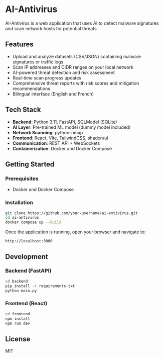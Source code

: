 # AI-Antivirus

AI-Antivirus is a web application that uses AI to detect malware signatures and scan network hosts for potential threats.

## Features

- Upload and analyze datasets (CSV/JSON) containing malware signatures or traffic logs
- Scan IP addresses and CIDR ranges on your local network
- AI-powered threat detection and risk assessment
- Real-time scan progress updates
- Comprehensive threat reports with risk scores and mitigation recommendations
- Bilingual interface (English and French)

## Tech Stack

- **Backend**: Python 3.11, FastAPI, SQLModel (SQLite)
- **AI Layer**: Pre-trained ML model (dummy model included)
- **Network Scanning**: python-nmap
- **Frontend**: React, Vite, TailwindCSS, shadcn/ui
- **Communication**: REST API + WebSockets
- **Containerization**: Docker and Docker Compose

## Getting Started

### Prerequisites

- Docker and Docker Compose

### Installation

```bash
git clone https://github.com/your-username/ai-antivirus.git
cd ai-antivirus
docker compose up --build
```

Once the application is running, open your browser and navigate to:

```
http://localhost:3000
```

## Development

### Backend (FastAPI)

```bash
cd backend
pip install -r requirements.txt
python main.py
```

### Frontend (React)

```bash
cd frontend
npm install
npm run dev
```

## License

MIT